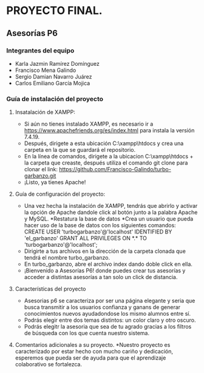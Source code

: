 

# PROYECTO FINAL.

## Asesorías P6

### Integrantes del equipo 

* Karla Jazmin Ramírez Domínguez
* Francisco Mena Galindo
* Sergio Damian Navarro Juárez
* Carlos Emiliano García Mojica

### Guía de instalación del proyecto

1. Insatalación de XAMPP:
   * Si aún no tienes instalado XAMPP, es necesario ir a https://www.apachefriends.org/es/index.html para instala la versión 7.4.19.
   * Después, dirigete a esta ubicación C:\xampp\htdocs y crea una carpeta en la que se guardará el repositorio.
   * En la línea de comandos, dirigete a la ubicacion C:\xampp\htdocs + la carpeta que creaste, después utiliza el comando git clone para clonar el link:                              https://github.com/Francisco-Galindo/turbo-garbanzo.git
   * ¡Listo, ya tienes Apache!

2. Guía de configuración del proyecto:
    * Una vez hecha la instalación de XAMPP, tendrás que abrirlo y activar la opción de Apache dandole click al botón junto a la palabra Apache y MySQL. 
    *Restatura la base de datos
    *Crea un usuario que pueda hacer uso de la base de datos con los siguientes comandos: 
    CREATE USER 'turbogarbanzo'@'localhost' IDENTIFIED BY 'el_garbanzo'
    GRANT ALL PRIVILEGES ON \*.\* TO 'turbogarbanzo'@'localhost';
    * Dirigirte a tus archivos en la dirección de la carpeta clonada que tendrá el nombre turbo_garbanzo.
    * En turbo_garbanzo, abre el archivo index dando doble click en ella.
    * ¡Bienvenido a Asesorías P6! donde puedes crear tus asesorías y acceder a distintas asesorías a tan solo un click de distancia.

3. Características del proyecto
    * Asesorias p6 se caracteriza por ser una página elegante y seria que busca transmitir a los usuarios confianza y ganans de generar conocimientos nuevos ayudadondose los mismo alumnos entre sí.
    * Podrás elegir entre dos temas distintos: un color claro y otro oscuro.
    * Podrás elegitr la asesoria que sea de tu agrado gracias a los filtros de búsqueda con los que cuenta nuestro sistema.
    
  
  4. Comentarios adicionales a su proyecto.
    *Nuestro proyecto es caracterizado por estar hecho con mucho cariño y dedicación, esperemos que pueda ser de ayuda para que el aprendizaje colaborativo se fortalezca.
